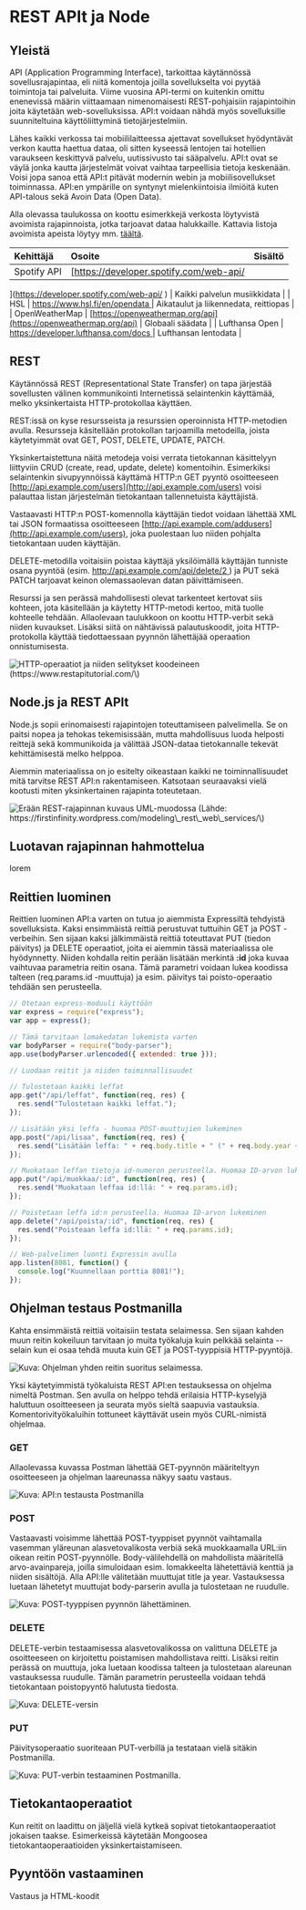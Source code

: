 # REST APIt ja Node

## Yleistä

API \(Application Programming Interface\), tarkoittaa käytännössä sovellusrajapintaa, eli niitä komentoja joilla sovellukselta voi pyytää toimintoja tai palveluita. Viime vuosina API-termi on kuitenkin omittu enenevissä määrin viittaamaan nimenomaisesti REST-pohjaisiin rajapintoihin joita käytetään web-sovelluksissa. API:t voidaan nähdä myös sovelluksille suunniteltuina käyttöliittyminä tietojärjestelmiin.

Lähes kaikki verkossa tai mobiililaitteessa ajettavat sovellukset hyödyntävät verkon kautta haettua dataa, oli sitten kyseessä lentojen tai hotellien varaukseen keskittyvä palvelu, uutissivusto tai sääpalvelu. API:t ovat se väylä jonka kautta järjestelmät voivat vaihtaa tarpeellisia tietoja keskenään. Voisi jopa sanoa että API:t pitävät modernin webin ja mobiilisovellukset toiminnassa. API:en ympärille on syntynyt mielenkiintoisia ilmiöitä kuten API-talous sekä Avoin Data \(Open Data\). 

Alla olevassa taulukossa on koottu esimerkkejä verkosta löytyvistä avoimista rajapinnoista, jotka tarjoavat dataa halukkaille. Kattavia listoja avoimista apeista löytyy mm. [täältä](https://github.com/public-apis/public-apis).

| Kehittäjä | Osoite | Sisältö |
| :--- | :--- | :--- |
| Spotify API | [https://developer.spotify.com/web-api/](https://developer.spotify.com/web-api/
) | Kaikki palvelun musiikkidata |
| HSL | [https://www.hsl.fi/en/opendata](https://www.hsl.fi/en/opendata
) | Aikataulut ja liikennedata, reittiopas |
| OpenWeatherMap  | [https://openweathermap.org/api](https://openweathermap.org/api) | Globaali säädata |
| Lufthansa Open | [https://developer.lufthansa.com/docs](https://developer.lufthansa.com/docs
) | Lufthansan lentodata |

## REST

Käytännössä REST \(Representational State Transfer\) on tapa järjestää sovellusten välinen kommunikointi Internetissä selaintenkin käyttämää, melko yksinkertaista HTTP-protokollaa käyttäen. 

REST:issä on kyse resursseista ja resurssien operoinnista HTTP-metodien avulla. Resursseja käsitellään protokollan tarjoamilla metodeilla, joista käytetyimmät ovat GET, POST, DELETE, UPDATE, PATCH. 

Yksinkertaistettuna näitä metodeja voisi verrata tietokannan käsittelyyn liittyviin CRUD \(create, read, update, delete\) komentoihin. Esimerkiksi selaintenkin sivupyynnöissä käyttämä HTTP:n GET pyyntö osoitteeseen [http://api.example.com/users](http://api.example.com/users)  voisi palauttaa listan järjestelmän tietokantaan tallennetuista käyttäjistä. 

Vastaavasti HTTP:n POST-komennolla käyttäjän tiedot voidaan lähettää XML tai JSON formaatissa osoitteeseen [http://api.example.com/addusers](http://api.example.com/users), joka puolestaan luo niiden pohjalta tietokantaan uuden käyttäjän. 

DELETE-metodilla voitaisiin poistaa käyttäjä yksilöimällä käyttäjän tunniste osana pyyntöä \(esim. [http://api.example.com/api/delete/2](http://127.0.0.1:8081/api/delete/2
)\) ja PUT sekä PATCH tarjoavat keinon olemassaolevan datan päivittämiseen. 

Resurssi ja sen perässä mahdollisesti olevat tarkenteet kertovat siis kohteen, jota käsitellään ja käytetty HTTP-metodi kertoo, mitä tuolle kohteelle tehdään. Allaolevaan taulukkoon on koottu HTTP-verbit sekä niiden kuvaukset. Lisäksi siitä on nähtävissä palautuskoodit, joita HTTP-protokolla käyttää tiedottaessaan pyynnön lähettäjää operaation onnistumisesta.

![HTTP-operaatiot ja niiden selitykset koodeineen \(https://www.restapitutorial.com/\)](.gitbook/assets/image%20%2814%29.png)

## Node.js ja REST APIt

Node.js sopii erinomaisesti rajapintojen toteuttamiseen palvelimella. Se on paitsi nopea ja tehokas tekemisissään, mutta mahdollisuus luoda helposti reittejä sekä kommunikoida ja välittää JSON-dataa tietokannalle tekevät kehittämisestä melko helppoa.

Aiemmin materiaalissa on jo esitelty oikeastaan kaikki ne toiminnallisuudet mitä tarvitse REST API:n rakentamiseen. Katsotaan seuraavaksi vielä kootusti miten yksinkertainen rajapinta toteutetaan.

![Er&#xE4;&#xE4;n REST-rajapinnan kuvaus UML-muodossa \(L&#xE4;hde: https://firstinfinity.wordpress.com/modeling\_rest\_web\_services/\)](.gitbook/assets/image%20%2816%29.png)

## Luotavan rajapinnan hahmottelua

lorem

## Reittien luominen

Reittien luominen API:a varten on tutua jo aiemmista Expressiltä tehdyistä sovelluksista. Kaksi ensimmäistä reittiä perustuvat tuttuihin GET ja POST -verbeihin. Sen sijaan kaksi jälkimmäistä reittiä toteuttavat PUT \(tiedon päivitys\) ja DELETE operaatiot, joita ei aiemmin tässä materiaalissa ole hyödynnetty. Niiden kohdalla reitin perään lisätään merkintä **:id** joka kuvaa vaihtuvaa parametria reitin osana. Tämä parametri voidaan lukea koodissa talteen \(req.params.id -muuttuja\) ja esim. päivitys tai poisto-operaatio tehdään sen perusteella. 

```javascript
// Otetaan express-moduuli käyttöön
var express = require("express");
var app = express();

// Tämä tarvitaan lomakedatan lukemista varten
var bodyParser = require("body-parser");
app.use(bodyParser.urlencoded({ extended: true }));

// Luodaan reitit ja niiden toiminnallisuudet

// Tulostetaan kaikki leffat
app.get("/api/leffat", function(req, res) {
  res.send("Tulostetaan kaikki leffat.");
});

// Lisätään yksi leffa - huomaa POST-muuttujien lukeminen
app.post("/api/lisaa", function(req, res) {
  res.send("Lisätään leffa: " + req.body.title + " (" + req.body.year + ")");
});

// Muokataan leffan tietoja id-numeron perusteella. Huomaa ID-arvon lukeminen
app.put("/api/muokkaa/:id", function(req, res) {
  res.send("Muokataan leffaa id:llä: " + req.params.id);
});

// Poistetaan leffa id:n perusteella. Huomaa ID-arvon lukeminen 
app.delete("/api/poista/:id", function(req, res) {
  res.send("Poisteaan leffa id:llä: " + req.params.id);
});

// Web-palvelimen luonti Expressin avulla
app.listen(8081, function() {
  console.log("Kuunnellaan porttia 8081!");
});

```

## Ohjelman testaus Postmanilla

Kahta ensimmäistä reittiä voitaisiin testata selaimessa. Sen sijaan kahden muun reitin kokeiluun tarvitaan jo muita työkaluja kuin  pelkkää selainta -- selain kun ei osaa tehdä muuta kuin GET ja POST-tyyppisiä HTTP-pyyntöjä.

![Kuva: Ohjelman yhden reitin suoritus selaimessa.](.gitbook/assets/image%20%2815%29.png)

Yksi käytetyimmistä työkaluista REST API:en testauksessa on ohjelma nimeltä Postman. Sen avulla on helppo tehdä erilaisia HTTP-kyselyjä haluttuun osoitteeseen ja seurata myös sieltä saapuvia vastauksia. Komentorivityökaluihin tottuneet käyttävät usein myös CURL-nimistä ohjelmaa. 

### GET

Allaolevassa kuvassa Postman lähettää GET-pyynnön määriteltyyn osoitteeseen ja ohjelman laareunassa näkyy saatu vastaus.

![Kuva: API:n testausta Postmanilla](.gitbook/assets/image%20%2832%29.png)

### POST

Vastaavasti voisimme lähettää POST-tyyppiset pyynnöt vaihtamalla vasemman yläreunan alasvetovalikosta verbiä sekä muokkaamalla URL:iin oikean reitin POST-pyynnölle. Body-välilehdellä on mahdollista määritellä arvo-avainpareja, joilla simuloidaan esim. lomakkeelta lähetettäviä kenttiä ja niiden sisältöjä. Alla API:lle välitetään muuttujat title ja year. Vastauksessa luetaan lähetetyt muuttujat body-parserin avulla ja tulostetaan ne ruudulle.

![Kuva: POST-tyyppisen pyynn&#xF6;n l&#xE4;hett&#xE4;minen.](.gitbook/assets/image%20%2835%29.png)



### DELETE

DELETE-verbin testaamisessa alasvetovalikossa on valittuna DELETE ja osoitteeseen on kirjoitettu poistamisen mahdollistava reitti. Lisäksi reitin perässä on muuttuja, joka luetaan koodissa talteen ja tulostetaan alareunan vastauksessa ruudulle. Tämän parametrin perusteella voidaan tehdä tietokantaan poistopyyntö halutusta tiedosta. 

![Kuva: DELETE-versin](.gitbook/assets/image%20%2837%29.png)

### PUT

Päivitysoperaatio suoriteaan PUT-verbillä ja testataan vielä sitäkin Postmanilla.

![Kuva: PUT-verbin testaaminen Postmanilla.](.gitbook/assets/image%20%2813%29.png)

## Tietokantaoperaatiot

Kun reitit on laadittu on jäljellä vielä kytkeä sopivat tietokantaoperaatiot jokaisen taakse. Esimerkeissä käytetään Mongoosea tietokantaoperaatioiden yksinkertaistamiseen. 



## Pyyntöön vastaaminen

Vastaus ja HTML-koodit



